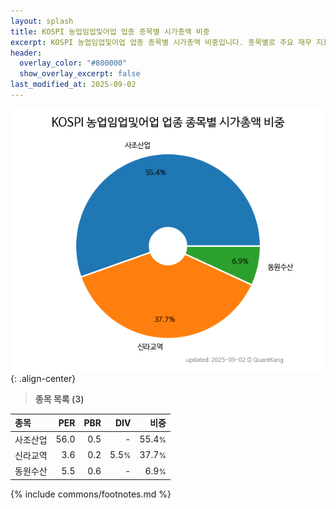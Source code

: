 ```yaml
---
layout: splash
title: KOSPI 농업임업및어업 업종 종목별 시가총액 비중
excerpt: KOSPI 농업임업및어업 업종 종목별 시가총액 비중입니다. 종목별로 주요 재무 지표를 함께 표시합니다.
header:
  overlay_color: "#800000"
  show_overlay_excerpt: false
last_modified_at: 2025-09-02
---
```



![KOSPI 농업임업및어업 업종 종목별 시가총액 비중](/stats/sector/images/kospi_업종_농업임업및어업_종목.png){: .align-center}


> **종목 목록 (3)**<a id="list"></a>

| **종목** | **PER** | **PBR** | **DIV** | **비중** |
| :------- | ------: | ------: | ------: | -------: |
| 사조산업 | 56.0 | 0.5 | - | 55.4<small>%</small> |
| 신라교역 | 3.6 | 0.2 | 5.5<small>%</small> | 37.7<small>%</small> |
| 동원수산 | 5.5 | 0.6 | - | 6.9<small>%</small> |

{% include commons/footnotes.md %}